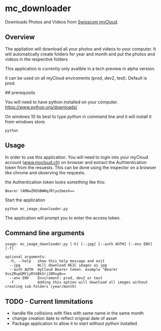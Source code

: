 # mc_downloader
Downloads Photos and Videos from [Swisscom myCloud](https://mycloud.ch). 


## Overview
The appliation will download all your photos and videos to your computer. It will automatically create folders for year and month and put the photos and videos in the respective folders

This application is currently only availble in a tech preview in alpha version.

It can be used on all myCloud enviroments (prod, dev2, test).  Default is prod.

## prerequisits

You will need to have python installed on your computer. https://www.python.org/downloads/

On windows 10 its best to type *python* in command line and it will install it from windows store.
```
python
```

## Usage

In order to use this application. You will need to login into your myCloud account (www.mycloud.ch) on browser and extract the Authtentication token from the resuests. This can be done using the inspector on a browser like chrome and observing the requests.

the Authentication token looks something like this: 
```
Bearer lAM6wZROSBWNqJRlyoZmexX==
```

Start the application
```
python mc_image_downloader.py
```

The application will prompt you to enter the access token. 


## Command line arguments

```
usage: mc_image_downloader.py [-h] [--jpg] [--auth AUTH] [--env ENV] [-f]

optional arguments:
  -h, --help   show this help message and exit
  --jpg        Will download HEIC images as jpg
  --auth AUTH  myCloud Bearer token. example "Bearer Xus2RupGMYjyRtGBk5rj20RxgQ==
  --env ENV    Enviroment: prod, dev2 or test
  -f           Adding this option will download all images without creating sub-folders (year/month)
```

## TODO - Current limmitations

- handle file collisions with files with same name in the same month
- change creation date to reflect original date of asset
- Package application to allow it to start without python installed
